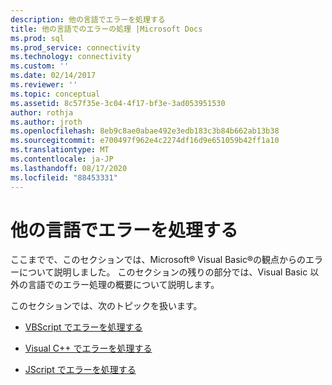 ```yaml
---
description: 他の言語でエラーを処理する
title: 他の言語でのエラーの処理 |Microsoft Docs
ms.prod: sql
ms.prod_service: connectivity
ms.technology: connectivity
ms.custom: ''
ms.date: 02/14/2017
ms.reviewer: ''
ms.topic: conceptual
ms.assetid: 8c57f35e-3c04-4f17-bf3e-3ad053951530
author: rothja
ms.author: jroth
ms.openlocfilehash: 8eb9c8ae0abae492e3edb183c3b84b662ab13b38
ms.sourcegitcommit: e700497f962e4c2274df16d9e651059b42ff1a10
ms.translationtype: MT
ms.contentlocale: ja-JP
ms.lasthandoff: 08/17/2020
ms.locfileid: "88453331"
---
```

# <a name="handling-errors-in-other-languages"></a>他の言語でエラーを処理する
ここまでで、このセクションでは、Microsoft® Visual Basic®の観点からのエラーについて説明しました。 このセクションの残りの部分では、Visual Basic 以外の言語でのエラー処理の概要について説明します。  
  
 このセクションでは、次のトピックを扱います。  
  
-   [VBScript でエラーを処理する](../../../ado/guide/data/handling-errors-in-vbscript.md)  
  
-   [Visual C++ でエラーを処理する](../../../ado/guide/data/handling-errors-in-visual-c.md)  
  
-   [JScript でエラーを処理する](../../../ado/guide/data/handling-errors-in-jscript.md)
